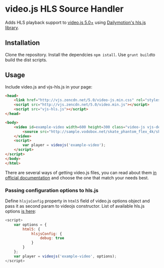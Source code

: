 # video.js HLS Source Handler

Adds HLS playback support to [video.js 5.0+](https://github.com/videojs/video.js) using [Dailymotion's hls.js library](https://github.com/dailymotion/hls.js).

## Installation

Clone the repository. 
Install the dependcies `npm istall`.
Use `grunt build`to build the dist scripts.

## Usage

Include video.js and vjs-hls.js in your page:

```html
<head>
    <link href="http://vjs.zencdn.net/5.0/video-js.min.css" rel="stylesheet">
    <script src="http://vjs.zencdn.net/5.0/video.min.js"></script>
    <script src="vjs-hls.js"></script>
</head>

<body>
    <video id=example-video width=600 height=300 class="video-js vjs-default-skin" controls>
        <source src="http://sample.vodobox.net/skate_phantom_flex_4k/skate_phantom_flex_4k.m3u8" type="application/x-mpegURL">
    </video>
    <script>
        var player = videojs('example-video');
    </script>
</script>
</body>
</html>
```

There are several ways of getting video.js files, you can read about them [in official documentation](http://videojs.com/getting-started/) and choose the one that match your needs best.

### Passing configuration options to hls.js

Define `hlsjsConfig` property in `html5` field of video.js options object and pass it as second param to videojs constructor. List of available hls.js options [is here](https://github.com/dailymotion/hls.js/blob/master/API.md#fine-tuning):

```javascript
<script>
    var options = {
        html5: {
            hlsjsConfig: {
                debug: true
            }
        }
    };
    var player = videojs('example-video', options);
</script>
```
